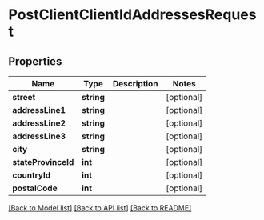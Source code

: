# PostClientClientIdAddressesRequest

## Properties
Name | Type | Description | Notes
------------ | ------------- | ------------- | -------------
**street** | **string** |  | [optional] 
**addressLine1** | **string** |  | [optional] 
**addressLine2** | **string** |  | [optional] 
**addressLine3** | **string** |  | [optional] 
**city** | **string** |  | [optional] 
**stateProvinceId** | **int** |  | [optional] 
**countryId** | **int** |  | [optional] 
**postalCode** | **int** |  | [optional] 

[[Back to Model list]](../../README.md#documentation-for-models) [[Back to API list]](../../README.md#documentation-for-api-endpoints) [[Back to README]](../../README.md)

